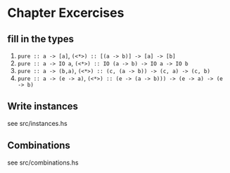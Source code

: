 # Chapter Excercises
## fill in the types
1. `pure :: a -> [a]`, `(<*>) :: [(a -> b)] -> [a] -> [b]`
2. `pure :: a -> IO a`,  `(<*>) :: IO (a -> b) -> IO a -> IO b`
3. `pure :: a -> (b,a)`, `(<*>) :: (c, (a -> b)) -> (c, a) -> (c, b)`
4. `pure :: a -> (e -> a)`, `(<*>) :: (e -> (a -> b))) -> (e -> a) -> (e -> b)`

## Write instances
see src/instances.hs

## Combinations
see src/combinations.hs 